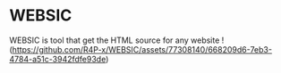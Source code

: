 # WEBSIC
WEBSIC is tool that get the HTML source for any website
!(https://github.com/R4P-x/WEBSIC/assets/77308140/668209d6-7eb3-4784-a51c-3942fdfe93de)
